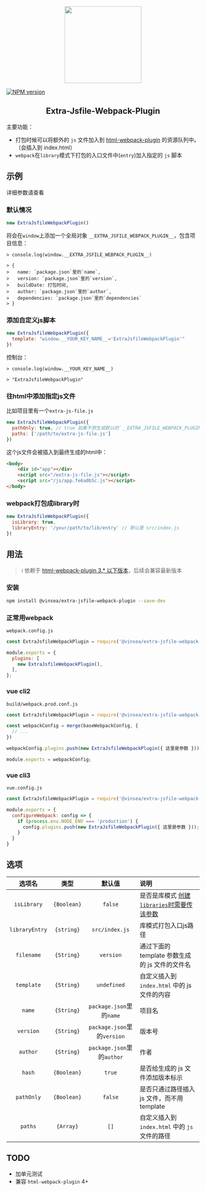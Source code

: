 <div align="center">
  <a href="https://github.com/webpack/webpack">
    <img width="200" height="200" src="https://webpack.js.org/assets/icon-square-big.svg">
  </a>
</div>

[![NPM version](https://img.shields.io/npm/v/@vinsea/extra-jsfile-webpack-plugin.svg?style=flat)](https://npmjs.org/package/@vinsea/extra-jsfile-webpack-plugin)

<h2 align="center">Extra-Jsfile-Webpack-Plugin</h2>

主要功能：

- 打包时候可以将额外的 `js` 文件加入到 [html-webpack-plugin](https://www.npmjs.com/package/html-webpack-plugin/v/3.2.0) 的资源队列中。 （会插入到 index.html）
- `webpack`在`library`模式下打包的入口文件中(`entry`)加入指定的 `js` 脚本

## 示例
详细参数请查看

### 默认情况
```js
new ExtraJsfileWebpackPlugin()
```
将会在`window`上添加一个全局对象 `__EXTRA_JSFILE_WEBPACK_PLUGIN__`，包含项目信息：
```
> console.log(window.__EXTRA_JSFILE_WEBPACK_PLUGIN__)

> {
>   name: `package.json`里的`name`,
>   version: `package.json`里的`version`,
>   buildDate: 打包时间,
>   author: `package.json`里的`author`,
>   dependencies: `package.json`里的`dependencies`
> }
```

### 添加自定义js脚本
```js
new ExtraJsfileWebpackPlugin({
  template: "window.__YOUR_KEY_NAME__='ExtraJsfileWebpackPlugin'"
})
```
控制台：
```
> console.log(window.__YOUR_KEY_NAME__)

> "ExtraJsfileWebpackPlugin"
```

### 往html中添加指定js文件
比如项目里有一个`extra-js-file.js`
```js
new ExtraJsfileWebpackPlugin({ 
  pathOnly: true, // true 如果不想生成默认的`__EXTRA_JSFILE_WEBPACK_PLUGIN__`对象
  paths: ['/path/to/extra-js-file.js']
})
```
这个js文件会被插入到最终生成的html中：
```html
<body>
    <div id="app"></div>
    <script src="/extra-js-file.js"></script>
    <script src="/js/app.fe6a0b5c.js"></script>
</body>
```

### webpack打包成library时
```js
new ExtraJsfileWebpackPlugin({ 
  isLibrary: true,
  libraryEntry: '/your/path/to/lib/entry' // 默认是 src/index.js
})
```

## 用法

> ℹ️ 依赖于 [html-webpack-plugin 3.* 以下版本](https://www.npmjs.com/package/html-webpack-plugin/v/3.2.0)，后续会兼容最新版本

### 安装

```bash
npm install @vinsea/extra-jsfile-webpack-plugin --save-dev
```

### 正常用webpack
`webpack.config.js`
```js
const ExtraJsfileWebpackPlugin = require('@vinsea/extra-jsfile-webpack-plugin');

module.exports = {
  plugins: [
    new ExtraJsfileWebpackPlugin(),
  ],
};
```

### vue cli2
`build/webpack.prod.conf.js`
```javascript
const ExtraJsfileWebpackPlugin = require('@vinsea/extra-jsfile-webpack-plugin');

const webpackConfig = merge(baseWebpackConfig, {
  // ...
})

webpackConfig.plugins.push(new ExtraJsfileWebpackPlugin({ 这里是参数 }));

module.exports = webpackConfig;
```

### vue cli3
`vue.config.js`
```javascript
const ExtraJsfileWebpackPlugin = require('@vinsea/extra-jsfile-webpack-plugin');

module.exports = {
  configureWebpack: config => {
    if (process.env.NODE_ENV === 'production') {
      config.plugins.push(new ExtraJsfileWebpackPlugin({ 这里是参数 }));
    }
  }
}
```

## 选项

|      选项名       |       类型      |            默认值         |            说明           |
| :--------------: | :------------: | :----------------------: | :------------------------ |
| `isLibrary`    |  `{Boolean}`   |   `false`                | 是否是库模式 [创建`libraries`时需要传该参数](https://v4.webpack.docschina.org/guides/author-libraries) |
| `libraryEntry` |  `{string}`    |   `src/index.js`         | 库模式打包入口js路径        |
| `filename`       |  `{String}`    |   `version`              | 通过下面的 template 参数生成的 js 文件的文件名 |
| `template`       |  `{String}`    |   `undefined`            | 自定义插入到 `index.html` 中的 js 文件的内容 |
| `name`           |  `{String}`    |`package.json`里的`name`   | 项目名 |
| `version`        |  `{String}`    |`package.json`里的`version`| 版本号 |
| `author`         |  `{String}`    |`package.json`里的`author` | 作者 |
| `hash`           |  `{Boolean}`   |   `true`                 | 是否给生成的 js 文件添加版本标示 |
| `pathOnly`       |  `{Boolean}`   |   `false`                | 是否只通过路径插入 js 文件，而不用 template |
| `paths`          |  `{Array}`     |   `[]`                   | 自定义插入到 `index.html` 中的 `js` 文件的路径 |

## TODO
- 加单元测试
- 兼容 `html-webpack-plugin` 4+